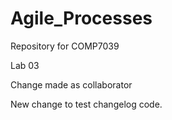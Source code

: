# Agile_Processes
Repository for COMP7039

Lab 03 

Change made as collaborator

New change to test changelog code.